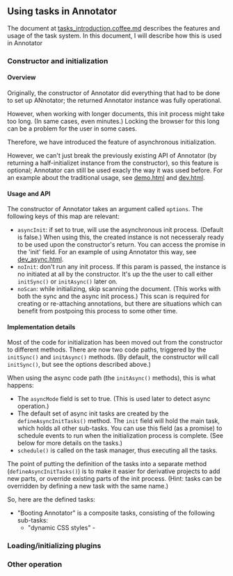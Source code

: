 ## Using tasks in Annotator

The document at [tasks_introduction.coffee.md](tasks_introduction.coffee.md) describes the features and usage of the task system. In this document, I will describe how this is used in Annotator

### Constructor and initialization

#### Overview
Originally, the constructor of Annotator did everything that had to be done to set up ANnotator; the returned Annotator instance was fully operational.

However, when working with longer documents, this init process might take too long. (In same cases, even minutes.) Locking the browser for this long can be a problem for the user in some cases.

Therefore, we have introduced the feature of asynchronous initialization.

However, we can't just break the previously existing API of Annotator (by returning a half-initializet instance from the constructor), so this feature is optional; Annotator can still be used exacly the way it was used before. For an example about the traditional usage, see [demo.html](../demo.html#L88) and [dev.html](../dev.html#L103).

#### Usage and API

The constructor of Annotator takes an argument called `options`. The following keys of this map are relevant:
 * `asyncInit`: if set to true, will use the asynchronous init process. (Default is false.) When using this, the created instance is not necesseraly ready to be used upon the constructor's return. You can access the promise in the 'init' field. For an example of using Annotator this way, see [dev_async.html](../dev_async.html#L103).
 * `noInit`: don't run any init process. If this param is passed, the instance is no initiated at all by the constructor. It's up the the user to call either `initSync()` or `initAsync()` later on.
 * `noScan`: while initializing, skip scanning the document. (This works with both the sync and the async init process.) This scan is required for creating or re-attaching annotations, but there are situations which can benefit from postpoing this process to some other time.

#### Implementation details

Most of the code for initialization has been moved out from the constructor to different methods. There are now two code paths, triggered by the `initSync()` and `initAsync()` methods. (By default, the constructor will call `initSync()`, but see the options described above.)

When using the async code path (the `initAsync()` methods), this is what happens:
 * The `asyncMode` field is set to true. (This is used later to detect async operation.)
 * The default set of async init tasks are created by the `defineAsyncInitTasks()` method. The `init` field will hold the main task, which holds all other sub-tasks. You can use this field (as a promise) to schedule events to run when the initialization process is complete. (See below for more details on the tasks.)
 * `schedule()` is called on the task manager, thus executing all the tasks.
 
The point of putting the definition of the tasks into a separate method (`defineAsyncInitTasks()`) is to make it easier for derivative projects to add new parts, or override existing parts of the init process. (Hint: tasks can be overridden by defining a new task with the same name.)

So, here are the defined tasks:

 * "Booting Annotator" is a composite tasks, consisting of the following sub-tasks:
   * "dynamic CSS styles" - 


### Loading/initializing plugins

### Other operation
